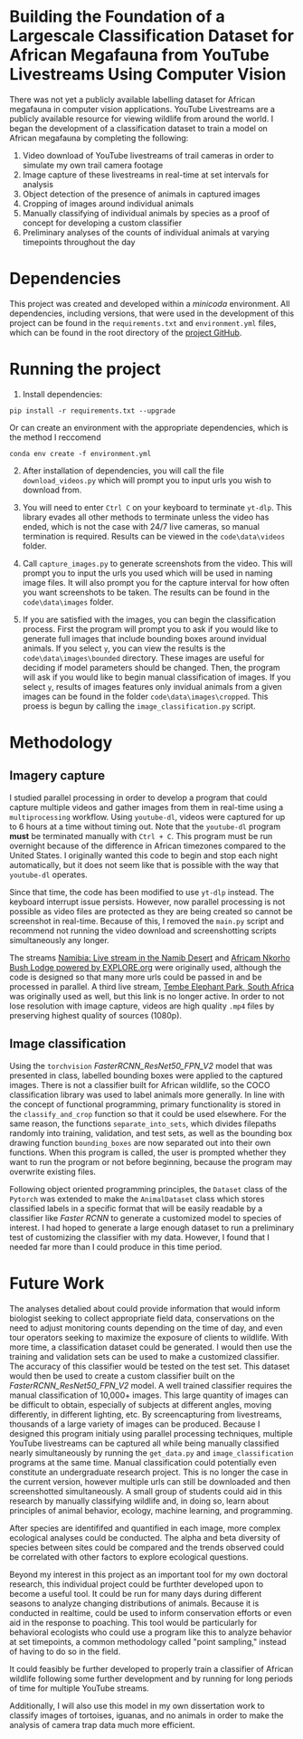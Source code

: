 # Building the Foundation of a Largescale Classification Dataset for African Megafauna from YouTube Livestreams Using Computer Vision

There was not yet a publicly available labelling dataset for African megafauna in computer vision applications. YouTube Livestreams are a publicly available resource for viewing wildlife from around the world. I began the development of a classification dataset to train a model on African megafauna by completing the following:

1. Video download of YouTube livestreams of trail cameras in order to simulate my own trail camera footage
2. Image capture of these livestreams in real-time at set intervals for analysis
3. Object detection of the presence of animals in captured images
4. Cropping of images around individual animals
5. Manually classifying of individual animals by species as a proof of concept for developing a custom classifier
6. Preliminary analyses of the counts of individual animals at varying timepoints throughout the day


# Dependencies

This project was created and developed within a *minicoda* environment. All dependencies, including versions, that were used in the development of this project can be found in the `requirements.txt` and `environment.yml` files, which can be found in the root directory of the [project GitHub](https://github.com/CharlesLehnen/DSCI-510-Principles-of-Programming-for-Data-Science).

# Running the project

1) Install dependencies:

```
pip install -r requirements.txt --upgrade
```

Or can create an environment with the appropriate dependencies, which is the method I reccomend

```
conda env create -f environment.yml
```

2) After installation of dependencies, you will call the file `download_videos.py` which will prompt you to input urls you wish to download from.

3) You will need to enter `Ctrl C` on your keyboard to terminate `yt-dlp`. This library evades all other methods to terminate unless the video has ended, which is not the case with 24/7 live cameras, so manual termination is required. Results can be viewed in the `code\data\videos` folder.

4) Call `capture_images.py` to generate screenshots from the video. This will prompt you to input the urls you used which will be used in naming image files. It will also prompt you for the capture interval for how often you want screenshots to be taken. The results can be found in the `code\data\images` folder. 

4) If you are satisfied with the images, you can begin the classification process. First the program will prompt you to ask if you would like to generate full images that include bounding boxes around invidual animals. If you select `y`, you can view the results is the `code\data\images\bounded` directory. These images are useful for deciding if model parameters should be changed. Then, the program will ask if you would like to begin manual classification of images. If you select `y`, results of images features only invidual animals from a given images can be found in the folder `code\data\images\cropped`. This proess is begun by calling the `image_classification.py` script.


# Methodology

## Imagery capture

I studied parallel processing in order to develop a program that could capture multiple videos and gather images from them in real-time using a `multiprocessing` workflow. Using `youtube-dl`, videos were captured for up to 6 hours at a time without timing out. Note that the `youtube-dl` program **must** be terminated manually with `Ctrl + C`. This program must be run overnight because of the difference in African timezones compared to the United States. I originally wanted this code to begin and stop each night automatically, but it does not seem like that is possible with the way that `youtube-dl` operates.

Since that time, the code has been modified to use `yt-dlp` instead. The keyboard interrupt issue persists. However, now parallel processing is not possible as video files are protected as they are being created so cannot be screenshot in real-time. Because of this, I removed the `main.py` script and recommend not running the video download and screenshotting scripts simultaneously any longer.

The streams [Namibia: Live stream in the Namib Desert](https://www.youtube.com/watch?v=ydYDqZQpim8) and [Africam Nkorho Bush Lodge powered by EXPLORE.org](https://www.youtube.com/watch?v=gUZjDCZEMDA) were originally used, although the code is designed so that many more urls could be passed in and be processed in parallel. A third live stream, [Tembe Elephant Park, South Africa](https://www.youtube.com/watch?v=UeB6UcZpUz) was originally used as well, but this link is no longer active. In order to not lose resolution with image capture, videos are high quality `.mp4` files by preserving highest quality of sources (1080p).

## Image classification

Using the `torchvision` *FasterRCNN_ResNet50_FPN_V2* model that was presented in class, labelled bounding boxes were applied to the captured images. There is not a classifier built for African wildlife, so the COCO classification library was used to label animals more generally. In line with the concept of functional programming, primary functionality is stored in the `classify_and_crop` function so that it could be used elsewhere. For the same reason, the functions `separate_into_sets`, which divides filepaths randomly into training, validation, and test sets, as well as the bounding box drawing function `bounding_boxes` are now separated out into their own functions. When this program is called, the user is prompted whether they want to run the program or not before beginning, because the program may overwrite existing files.

Following object oriented programming principles, the `Dataset` class of the `Pytorch` was extended to make the `AnimalDataset` class which stores classified labels in a specific format that will be easily readable by a classifier like *Faster RCNN* to generate a customized model to species of interest. I had hoped to generate a large enough dataset to run a preliminary test of customizing the classifier with my data. However, I found that I needed far more than I could produce in this time period.

# Future Work

The analyses detalied about could provide information that would inform biologist seeking to collect appropriate field data, conservations on the need to adjust monitoring counts depending on the time of day, and even tour operators seeking to maximize the exposure of clients to wildlife. With more time, a classification dataset could be generated. I would then use the training and validation sets can be used to make a customized classifier. The accuracy of this classifier would be tested on the test set. This dataset would then be used to create a custom classifier built on the *FasterRCNN_ResNet50_FPN_V2* model. A well trained classifier requires the manual classification of 10,000+ images. This large quantity of images can be difficult to obtain, especially of subjects at different angles, moving differently, in different lighting, etc. By screencapturing from livestreams, thousands of a large variety of images can be produced. Because I designed this program initialy using parallel processing techniques, multiple YouTube livestreams can be captured all while being manually classified nearly simultaneously by running the `get_data.py` and `image_classification` programs at the same time. Manual classification could potentially even constitute an undergraduate research project. This is no longer the case in the current version, however multiple urls can still be downloaded and then screenshotted simultaneously. A small group of students could aid in this research by manually classifying wildlife and, in doing so, learn about principles of animal behavior, ecology, machine learning, and programming.

After species are identififed and quantified in each image, more complex ecological analyses could be conducted. The alpha and beta diversity of species between sites could be compared and the trends observed could be correlated with other factors to explore ecological questions.

Beyond my interest in this project as an important tool for my own doctoral research, this individual project could be furthter developed upon to become a useful tool. It could be run for many days during different seasons to analyze changing distributions of animals. Because it is conducted in realtime, could be used to inform conservation efforts or even aid in the response to poaching. This tool would be particularly for behavioral ecologists who could use a program like this to analyze behavior at set timepoints, a common methodology called "point sampling," instead of having to do so in the field.

It could feasibly be further developed to properly train a classifier of African wildlife following some further development and by running for long periods of time for multiple YouTube streams. 

Additionally, I will also use this model in my own dissertation work to classify images of tortoises, iguanas, and no animals in order to make the analysis of camera trap data much more efficient.